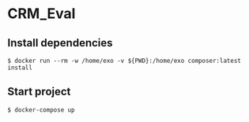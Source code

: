 # CRM_Eval

## Install dependencies
```
$ docker run --rm -w /home/exo -v ${PWD}:/home/exo composer:latest install
```

## Start project
```
$ docker-compose up
```